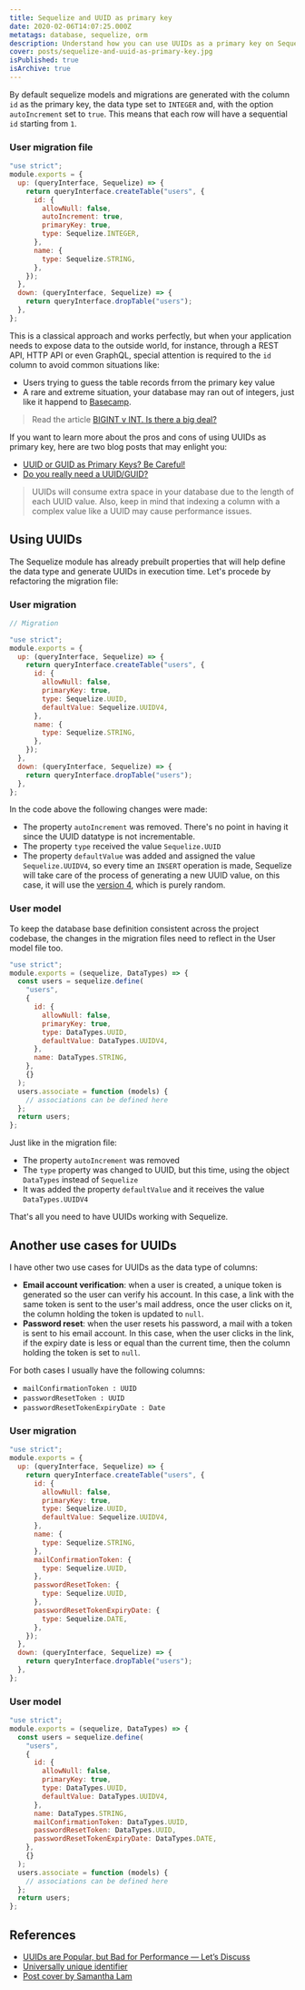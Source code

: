 ```yaml
---
title: Sequelize and UUID as primary key
date: 2020-02-06T14:07:25.000Z
metatags: database, sequelize, orm
description: Understand how you can use UUIDs as a primary key on Sequelize ORM
cover: posts/sequelize-and-uuid-as-primary-key.jpg
isPublished: true
isArchive: true
---
```


By default sequelize models and migrations are generated with the column `id` as the primary key, the data type set to `INTEGER` and, with the option `autoIncrement` set to `true`. This means that each row will have a sequential `id` starting from `1`.

### User migration file

```javascript
"use strict";
module.exports = {
  up: (queryInterface, Sequelize) => {
    return queryInterface.createTable("users", {
      id: {
        allowNull: false,
        autoIncrement: true,
        primaryKey: true,
        type: Sequelize.INTEGER,
      },
      name: {
        type: Sequelize.STRING,
      },
    });
  },
  down: (queryInterface, Sequelize) => {
    return queryInterface.dropTable("users");
  },
};
```

This is a classical approach and works perfectly, but when your application needs to expose data to the outside world, for instance, through a REST API, HTTP API or even GraphQL, special attention is required to the `id` column to avoid common situations like:

- Users trying to guess the table records frrom the primary key value
- A rare and extreme situation, your database may ran out of integers, just like it happend to [Basecamp](https://medium.com/signal-v-noise/update-on-basecamp-3-being-stuck-in-read-only-as-of-nov-8-9-22am-cst-c41df1a58352).

> Read the article [BIGINT v INT. Is there a big deal?](http://ronaldbradford.com/blog/bigint-v-int-is-there-a-big-deal-2008-07-18/)

If you want to learn more about the pros and cons of using UUIDs as primary key, here are two blog posts that may enlight you:

- [UUID or GUID as Primary Keys? Be Careful!](https://medium.com/signal-v-noise/update-on-basecamp-3-being-stuck-in-read-only-as-of-nov-8-9-22am-cst-c41df1a58352)
- [Do you really need a UUID/GUID?](https://rclayton.silvrback.com/do-you-really-need-a-uuid-guid)

> UUIDs will consume extra space in your database due to the length of each UUID value. Also, keep in mind that indexing a column with a complex value like a UUID may cause performance issues.

## Using UUIDs

The Sequelize module has already prebuilt properties that will help define the data type and generate UUIDs in execution time. Let's procede by refactoring the migration file:

### User migration

```javascript
// Migration

"use strict";
module.exports = {
  up: (queryInterface, Sequelize) => {
    return queryInterface.createTable("users", {
      id: {
        allowNull: false,
        primaryKey: true,
        type: Sequelize.UUID,
        defaultValue: Sequelize.UUIDV4,
      },
      name: {
        type: Sequelize.STRING,
      },
    });
  },
  down: (queryInterface, Sequelize) => {
    return queryInterface.dropTable("users");
  },
};
```

In the code above the following changes were made:

- The property `autoIncrement` was removed. There's no point in having it since the UUID datatype is not incrementable.
- The property `type` received the value `Sequelize.UUID`
- The property `defaultValue` was added and assigned the value `Sequelize.UUIDV4`, so every time an `INSERT` operation is made, Sequelize will take care of the process of generating a new UUID value, on this case, it will use the [version 4](<https://en.wikipedia.org/wiki/Universally_unique_identifier#Version_4_(random)>), which is purely random.

### User model

To keep the database base definition consistent across the project codebase, the changes in the migration files need to reflect in the User model file too.

```javascript
"use strict";
module.exports = (sequelize, DataTypes) => {
  const users = sequelize.define(
    "users",
    {
      id: {
        allowNull: false,
        primaryKey: true,
        type: DataTypes.UUID,
        defaultValue: DataTypes.UUIDV4,
      },
      name: DataTypes.STRING,
    },
    {}
  );
  users.associate = function (models) {
    // associations can be defined here
  };
  return users;
};
```

Just like in the migration file:

- The property `autoIncrement` was removed
- The `type` property was changed to UUID, but this time, using the object `DataTypes` instead of `Sequelize`
- It was added the property `defaultValue` and it receives the value `DataTypes.UUIDV4`

That's all you need to have UUIDs working with Sequelize.

## Another use cases for UUIDs

I have other two use cases for UUIDs as the data type of columns:

- **Email account verification**: when a user is created, a unique token is generated so the user can verify his account. In this case, a link with the same token is sent to the user's mail address, once the user clicks on it, the column holding the token is updated to `null`.
- **Password reset**: when the user resets his password, a mail with a token is sent to his email account. In this case, when the user clicks in the link, if the expiry date is less or equal than the current time, then the column holding the token is set to `null`.

For both cases I usually have the following columns:

- `mailConfirmationToken : UUID`
- `passwordResetToken : UUID`
- `passwordResetTokenExpiryDate : Date`

### User migration

```javascript
"use strict";
module.exports = {
  up: (queryInterface, Sequelize) => {
    return queryInterface.createTable("users", {
      id: {
        allowNull: false,
        primaryKey: true,
        type: Sequelize.UUID,
        defaultValue: Sequelize.UUIDV4,
      },
      name: {
        type: Sequelize.STRING,
      },
      mailConfirmationToken: {
        type: Sequelize.UUID,
      },
      passwordResetToken: {
        type: Sequelize.UUID,
      },
      passwordResetTokenExpiryDate: {
        type: Sequelize.DATE,
      },
    });
  },
  down: (queryInterface, Sequelize) => {
    return queryInterface.dropTable("users");
  },
};
```

### User model

```javascript
"use strict";
module.exports = (sequelize, DataTypes) => {
  const users = sequelize.define(
    "users",
    {
      id: {
        allowNull: false,
        primaryKey: true,
        type: DataTypes.UUID,
        defaultValue: DataTypes.UUIDV4,
      },
      name: DataTypes.STRING,
      mailConfirmationToken: DataTypes.UUID,
      passwordResetToken: DataTypes.UUID,
      passwordResetTokenExpiryDate: DataTypes.DATE,
    },
    {}
  );
  users.associate = function (models) {
    // associations can be defined here
  };
  return users;
};
```

## References

- [UUIDs are Popular, but Bad for Performance — Let’s Discuss](https://www.percona.com/blog/2019/11/22/uuids-are-popular-but-bad-for-performance-lets-discuss/)
- [Universally unique identifier](<https://en.wikipedia.org/wiki/Universally_unique_identifier#Version_4_(random)>)
- [Post cover by Samantha Lam](https://unsplash.com/photos/zFy6fOPZEu0)
